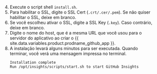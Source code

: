 4. Execute o script shell `install.sh`.
5. Para habilitar o SSL, digite o SSL Cert (`.crt/.cer/.pem`). Se não quiser habilitar o SSL, deixe em branco.
6. Se você escolheu ativar o SSL, digite a SSL Key (`.key`). Caso contrário, deixe em branco.
5. Digite o nome do host, que é a mesma URL que você usou para o servidor do aplicativo ao criar o {{ site.data.variables.product.prodname_github_app }}.
6. A instalação levará alguns minutos para ser executada. Quando terminar, você verá uma mensagem impressa no terminal.
    ```
    Installation complete
    Run /opt/insights/scripts/start.sh to start GitHub Insights
    ```
